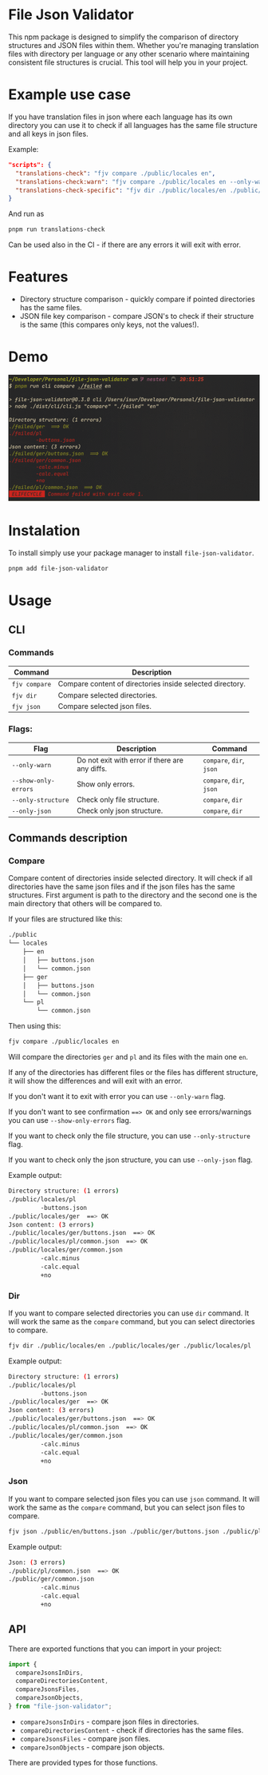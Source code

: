 # File Json Validator

This npm package is designed to simplify the comparison of directory structures and JSON files within them.
Whether you're managing translation files with directory per language or any other scenario where maintaining consistent file structures is crucial. This tool will help you in your project.

# Example use case

If you have translation files in json where each language has its own directory you can use it to check if all languages has the same file structure and all keys in json files.

Example:

```json
"scripts": {
  "translations-check": "fjv compare ./public/locales en",
  "translations-check:warn": "fjv compare ./public/locales en --only-warn",
  "translations-check-specific": "fjv dir ./public/locales/en ./public/locales/pl"
}
```

And run as

```bash
pnpm run translations-check
```

Can be used also in the CI - if there are any errors it will exit with error.

# Features

- Directory structure comparison - quickly compare if pointed directories has the same files.
- JSON file key comparison - compare JSON's to check if their structure is the same (this compares only keys, not the values!).

# Demo

![demo.gif](./demo.gif)

# Instalation

To install simply use your package manager to install `file-json-validator`.

```bash
pnpm add file-json-validator
```

# Usage

## CLI

### Commands

| Command       | Description                                               |
| ------------- | --------------------------------------------------------- |
| `fjv compare` | Compare content of directories inside selected directory. |
| `fjv dir`     | Compare selected directories.                             |
| `fjv json`    | Compare selected json files.                              |

### Flags:

| Flag                 | Description                                    | Command                  |
| -------------------- | ---------------------------------------------- | ------------------------ |
| `--only-warn`        | Do not exit with error if there are any diffs. | `compare`, `dir`, `json` |
| `--show-only-errors` | Show only errors.                              | `compare`, `dir`, `json` |
| `--only-structure`   | Check only file structure.                     | `compare`, `dir`         |
| `--only-json`        | Check only json structure.                     | `compare`, `dir`         |

## Commands description

### Compare

Compare content of directories inside selected directory. It will check if all directories have the same json files and if the json files has the same structures. First argument is path to the directory and the second one is the main directory that others will be compared to.

If your files are structured like this:

```bash
./public
└── locales
    ├── en
    │   ├── buttons.json
    │   └── common.json
    ├── ger
    │   ├── buttons.json
    │   └── common.json
    └── pl
        └── common.json

```

Then using this:

```bash
fjv compare ./public/locales en
```

Will compare the directories `ger` and `pl` and its files with the main one `en`.

If any of the directories has different files or the files has different structure, it will show the differences and will exit with an error.

If you don't want it to exit with error you can use `--only-warn` flag.

If you don't want to see confirmation `==> OK` and only see errors/warnings you can use `--show-only-errors` flag.

If you want to check only the file structure, you can use `--only-structure` flag.

If you want to check only the json structure, you can use `--only-json` flag.

Example output:

```bash
Directory structure: (1 errors)
./public/locales/pl
         -buttons.json
./public/locales/ger  ==> OK
Json content: (3 errors)
./public/locales/ger/buttons.json  ==> OK
./public/locales/pl/common.json  ==> OK
./public/locales/ger/common.json
         -calc.minus
         -calc.equal
         +no
```

### Dir

If you want to compare selected directories you can use `dir` command. It will work the same as the `compare` command, but you can select directories to compare.

```bash
fjv dir ./public/locales/en ./public/locales/ger ./public/locales/pl
```

Example output:

```bash
Directory structure: (1 errors)
./public/locales/pl
         -buttons.json
./public/locales/ger  ==> OK
Json content: (3 errors)
./public/locales/ger/buttons.json  ==> OK
./public/locales/pl/common.json  ==> OK
./public/locales/ger/common.json
         -calc.minus
         -calc.equal
         +no
```

### Json

If you want to compare selected json files you can use `json` command. It will work the same as the `compare` command, but you can select json files to compare.

```bash
fjv json ./public/en/buttons.json ./public/ger/buttons.json ./public/pl/buttons.json
```

Example output:

```bash
Json: (3 errors)
./public/pl/common.json  ==> OK
./public/ger/common.json
         -calc.minus
         -calc.equal
         +no
```

## API

There are exported functions that you can import in your project:

```ts
import {
  compareJsonsInDirs,
  compareDirectoriesContent,
  compareJsonsFiles,
  compareJsonObjects,
} from "file-json-validator";
```

- `compareJsonsInDirs` - compare json files in directories.
- `compareDirectoriesContent` - check if directories has the same files.
- `compareJsonsFiles` - compare json files.
- `compareJsonObjects` - compare json objects.

There are provided types for those functions.

